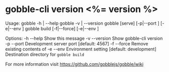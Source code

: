 
  gobble-cli version <%= version %>
  ===========================================

  Usage:
    gobble -h | --help
    gobble -v | --version
    gobble [serve] [-p|--port <port>] [-e|--env <env>]
    gobble build [-f|--force] [-e|--env <env>] <dest>

  Options:
    -h --help      Show this message
    -v --version   Show gobble-cli version
    -p --port      Development server port [default: 4567]
    -f --force     Remove existing contents of <dest>
    -e --env       Environment setting [default: development]
    <dest>         Destination directory for `gobble build`

  For more information visit https://github.com/gobblejs/gobble/wiki
